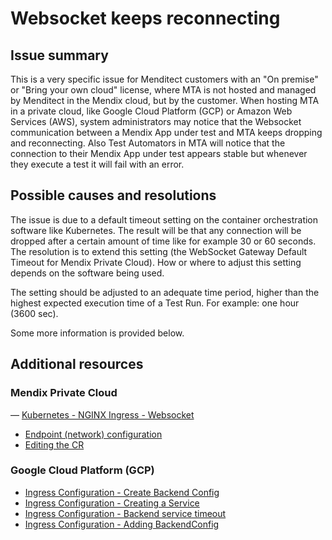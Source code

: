 # Websocket keeps reconnecting 

## Issue summary

This is a very specific issue for Menditect customers with an "On premise" or "Bring your own cloud" license, where MTA is not hosted and managed by Menditect in the Mendix cloud, but by the customer.
When hosting MTA in a private cloud, like Google Cloud Platform (GCP) or Amazon Web Services (AWS), system administrators may notice that the Websocket communication between a Mendix App under test and MTA keeps dropping and reconnecting.
Also Test Automators in MTA will notice that the connection to their Mendix App under test appears stable but whenever they execute a test it will fail with an error. 

## Possible causes and resolutions

The issue is due to a default timeout setting on the container orchestration software like Kubernetes. The result will be that any connection will be dropped after a certain amount of time like for example 30 or 60 seconds.
The resolution is to extend this setting (the WebSocket Gateway Default Timeout for Mendix Private Cloud). 
How or where to adjust this setting depends on the software being used.

The setting should be adjusted to an adequate time period, higher than the highest expected execution time of a Test Run. 
For example: one hour (3600 sec).

Some more information is provided below.


## Additional resources

### Mendix Private Cloud
— [Kubernetes - NGINX Ingress - Websocket](https://kubernetes.github.io/ingress-nginx/user-guide/miscellaneous/#websockets)
- [Endpoint (network) configuration](https://docs.mendix.com/developerportal/deploy/private-cloud-cluster/#advanced-network-settings)
- [Editing the CR](https://docs.mendix.com/developerportal/deploy/private-cloud-operator/#edit-cr)

### Google Cloud Platform (GCP)
- [Ingress Configuration - Create Backend Config](https://cloud.google.com/kubernetes-engine/docs/how-to/ingress-configuration#create_backendconfig)
- [Ingress Configuration - Creating a Service](https://cloud.google.com/kubernetes-engine/docs/how-to/ingress-configuration#create_service)
- [Ingress Configuration - Backend service timeout](https://cloud.google.com/kubernetes-engine/docs/how-to/ingress-configuration#timeout)
- [Ingress Configuration - Adding BackendConfig](https://cloud.google.com/kubernetes-engine/docs/how-to/ingress-configuration#same_backendconfig_for_all_service_ports)